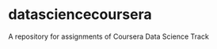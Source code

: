 datasciencecoursera
===================

A repository for assignments of Coursera Data Science Track
